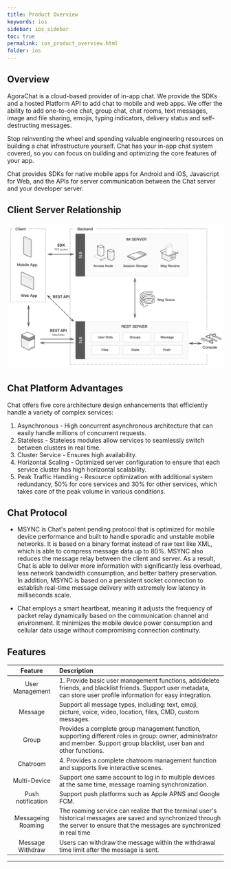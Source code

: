 ```yaml
---
title: Product Overview
keywords: ios
sidebar: ios_sidebar
toc: true
permalink: ios_product_overview.html
folder: ios
---
```

## Overview

AgoraChat is a cloud-based provider of in-app chat. We provide the SDKs and a hosted Platform API to add chat to mobile and web apps. We offer the ability to add one-to-one chat, group chat, chat rooms, text messages, image and file sharing, emojis, typing indicators, delivery status and self-destructing messages.

Stop reinventing the wheel and spending valuable engineering resources on building a chat infrastructure yourself. Chat has your in-app chat system covered, so you can focus on building and optimizing the core features of your app.

Chat provides SDKs for native mobile apps for Android and iOS, Javascript for Web, and the APIs for server communication between the Chat server and your developer server. 

## Client Server Relationship
![Client Server Relationship](/images/index/PlatformArchitecture.jpeg)
## Chat Platform Advantages

Chat offers five core architecture design enhancements that efficiently handle a variety of complex services:

1. Asynchronous - High concurrent asynchronous architecture that can easily handle millions of concurrent requests.
2. Stateless - Stateless modules allow services to seamlessly switch between clusters in real time.
3. Cluster Service - Ensures high availability.
4. Horizontal Scaling - Optimized server configuration to ensure that each service cluster has high horizontal scalability.
5. Peak Traffic Handling - Resource optimization with additional system redundancy, 50% for core services and 30% for other services, which takes care of the peak volume in various conditions.

## Chat Protocol

- MSYNC is Chat's patent pending protocol that is optimized for mobile device performance and built to handle sporadic and unstable mobile networks. It is based on a binary format instead of raw text like XML, which is able to compress message data up to 80%. MSYNC also reduces the message relay between the client and server. As a result, Chat is able to deliver more information with significantly less overhead, less network bandwidth consumption, and better battery preservation. In addition, MSYNC is based on a persistent socket connection to establish real-time message delivery with extremely low latency in milliseconds scale. 

- Chat employs a smart heartbeat, meaning it adjusts the frequency of packet relay dynamically based on the communication channel and environment. It minimizes the mobile device power consumption and cellular data usage without compromising connection continuity.

## Features 

|  Feature                      | Description     |
|  :----:                       |  :----         |
|  User Management     |   1. Provide basic user management functions, add/delete friends, and blacklist friends. Support user metadata, can store user profile information for easy integration.  |
|  Message    |  Support all message types, including: text, emoji, picture, voice, video, location, files, CMD, custom messages.  |
|  Group      |  Provides a complete group management function, supporting different roles in group: owner, administrator and member. Support group blacklist, user ban and other functions.  |
|  Chatroom      |   4. Provides a complete chatroom management function and supports live interactive scenes.  |
|  Multi-Device      |   Support one same account to log in to multiple devices at the same time, message roaming synchronization.  |
|  Push notification      |   Support push platforms such as Apple APNS and Google FCM. |
|  Messageing Roaming      |  The roaming service can realize that the terminal user's historical messages are saved and synchronized through the server to ensure that the messages are synchronized in real time  |
|  Message Withdraw      |   Users can withdraw the message within the withdrawal time limit after the message is sent. |


------------------------------------------------------------------------


